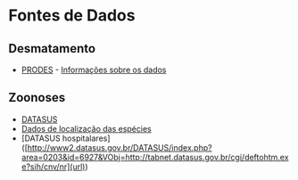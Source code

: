 # Fontes de Dados
## Desmatamento
- [PRODES](http://www.dpi.inpe.br/prodesdigital/prodesmunicipal.php) - [Informações sobre os dados](http://www.dpi.inpe.br/prodesdigital/municipios.html)

## Zoonoses
- [DATASUS](http://www2.datasus.gov.br/DATASUS/index.php?area=0203&id=34523091&VObj=http://tabnet.datasus.gov.br/cgi/deftohtm.exe?sinannet/cnv/dengueb)
- [Dados de localização das espécies](https://www.gbif.org/)
- [DATASUS hospitalares] ([http://www2.datasus.gov.br/DATASUS/index.php?area=0203&id=6927&VObj=http://tabnet.datasus.gov.br/cgi/deftohtm.exe?sih/cnv/nr](url))

